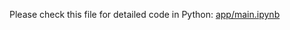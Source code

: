 Please check this file for detailed code in Python: [app/main.ipynb](https://github.com/gooduru-vineeth/sales-agent/blob/main/app/main.ipynb)
